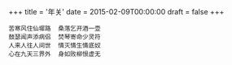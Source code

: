 +++
title = '年关'
date = 2015-02-09T00:00:00
draft = false
+++

<div class="poem">

```
苦寒风住仙墀路  桑落乞开酒一壶
鼓瑟闻声添病侣  焚琴寄命少灵符
人来人往人间世  情灭情生情底奴
心在九天三界外  身如败柳恨虚无
```

</div>
